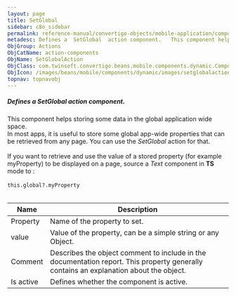 ```yaml
---
layout: page
title: SetGlobal
sidebar: c8o_sidebar
permalink: reference-manual/convertigo-objects/mobile-application/components/action-components/setglobal/
metadesc: Defines a  SetGlobal  action component.   This component helps storing some data in the global application wide space. In most apps, it is useful to s
ObjGroup: Actions
ObjCatName: action-components
ObjName: SetGlobalAction
ObjClass: com.twinsoft.convertigo.beans.mobile.components.dynamic.ComponentManager$1
ObjIcon: /images/beans/mobile/components/dynamic/images/setglobalaction_color_32x32.png
topnav: topnavobj
---
```

##### Defines a <i>SetGlobal</i> action component. <br/>

 This component helps storing some data in the global application wide space.<br/>
In most apps, it is useful to store some global app-wide properties that can be retrieved from any page. You can use the <i>SetGlobal</i> action for that.<br/>
<br/>
If you want to retrieve and use the value of a stored property (for example myProperty) to be displayed on a page, source a <i>Text</i> component in <b>TS</b> mode to :<br/>
<br/>
<code>this.global?.myProperty</code><br/>
<br/>


Name | Description 
--- | ---
Property | Name of the property to set.
value | Value of the property, can be a simple string or any Object.
Comment | Describes the object comment to include in the documentation report.  This property generally contains an explanation about the object. 
Is active | Defines whether the component is active. 

